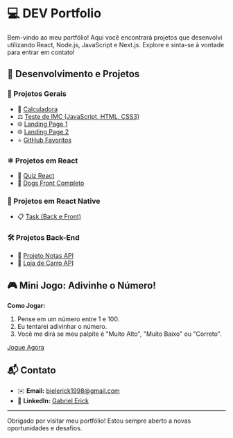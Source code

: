 # 💻 DEV Portfolio

Bem-vindo ao meu portfólio! Aqui você encontrará projetos que desenvolvi utilizando React, Node.js, JavaScript e Next.js. Explore e sinta-se à vontade para entrar em contato!

## 🚀 Desenvolvimento e Projetos

### 🔧 Projetos Gerais

- 🧮 [Calculadora](https://github.com/GabrielErick1/dev-portfolio/tree/main/calculadora)
- ⚖️ [Teste de IMC (JavaScript, HTML, CSS3)](https://github.com/GabrielErick1/dev-portfolio/tree/main/javaScript/testedeobsidade/)
- 🌐 [Landing Page 1](https://github.com/GabrielErick1/dev-portfolio/tree/main/htmlsite/site/)
- 🌐 [Landing Page 2](https://github.com/GabrielErick1/dev-portfolio/tree/main/htmlsite/sitenv/)
- ⭐ [GitHub Favoritos](https://github.com/GabrielErick1/dev-portfolio/tree/main/projetogit01/)

### ⚛️ Projetos em React

- 🧠 [Quiz React](https://github.com/GabrielErick1/dev-portfolio/tree/main/quiz/)
- 🐶 [Dogs Front Completo](https://github.com/GabrielErick1/dev-portfolio/tree/main/dogs)

### 📱 Projetos em React Native

- 📋 [Task (Back e Front)](https://github.com/GabrielErick1/dev-portfolio/tree/main/nativetask)

### 🛠️ Projetos Back-End

- 📝 [Projeto Notas API](https://github.com/GabrielErick1/dev-portfolio/tree/main/taskUser)
- 🚗 [Loja de Carro API](https://github.com/GabrielErick1/dev-portfolio/tree/main/taskUser)

## 🎮 Mini Jogo: Adivinhe o Número!

**Como Jogar:**

1. Pense em um número entre 1 e 100.
2. Eu tentarei adivinhar o número.
3. Você me dirá se meu palpite é "Muito Alto", "Muito Baixo" ou "Correto".

<li style="list-style-type: none;" id="li">
<a id="a" href="https://GabrielErick1.github.io/dev-portfolio/index.html/">Jogue Agora</a>
</li>

## 📬 Contato

- ✉️ **Email:** [bielerick1998@gmail.com](mailto:bielerick1998@gmail.com)
- 💼 **LinkedIn:** [Gabriel Erick](https://www.linkedin.com/in/gabriel-erick-a58708248/)

---

Obrigado por visitar meu portfólio! Estou sempre aberto a novas oportunidades e desafios.
